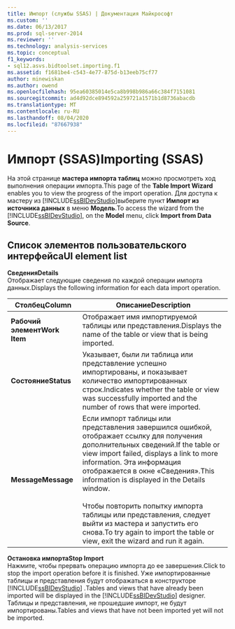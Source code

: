 ```yaml
---
title: Импорт (службы SSAS) | Документация Майкрософт
ms.custom: ''
ms.date: 06/13/2017
ms.prod: sql-server-2014
ms.reviewer: ''
ms.technology: analysis-services
ms.topic: conceptual
f1_keywords:
- sql12.asvs.bidtoolset.importing.f1
ms.assetid: f1681be4-c543-4e77-875d-b13eeb75cf77
author: minewiskan
ms.author: owend
ms.openlocfilehash: 95ea60385014e5ca8b998b986a66c384f7151081
ms.sourcegitcommit: ad4d92dce894592a259721a1571b1d8736abacdb
ms.translationtype: MT
ms.contentlocale: ru-RU
ms.lasthandoff: 08/04/2020
ms.locfileid: "87667938"
---
```

# <a name="importing-ssas"></a><span data-ttu-id="995a7-102">Импорт (SSAS)</span><span class="sxs-lookup"><span data-stu-id="995a7-102">Importing (SSAS)</span></span>
  <span data-ttu-id="995a7-103">На этой странице **мастера импорта таблиц** можно просмотреть ход выполнения операции импорта.</span><span class="sxs-lookup"><span data-stu-id="995a7-103">This page of the **Table Import Wizard** enables you to view the progress of the import operation.</span></span> <span data-ttu-id="995a7-104">Для доступа к мастеру из [!INCLUDE[ssBIDevStudio](../includes/ssbidevstudio-md.md)]выберите пункт **Импорт из источника данных** в меню **Модель**.</span><span class="sxs-lookup"><span data-stu-id="995a7-104">To access the wizard from the [!INCLUDE[ssBIDevStudio](../includes/ssbidevstudio-md.md)], on the **Model** menu, click **Import from Data Source**.</span></span>  
  
## <a name="ui-element-list"></a><span data-ttu-id="995a7-105">Список элементов пользовательского интерфейса</span><span class="sxs-lookup"><span data-stu-id="995a7-105">UI element list</span></span>  
 <span data-ttu-id="995a7-106">**Сведения**</span><span class="sxs-lookup"><span data-stu-id="995a7-106">**Details**</span></span>  
 <span data-ttu-id="995a7-107">Отображает следующие сведения по каждой операции импорта данных.</span><span class="sxs-lookup"><span data-stu-id="995a7-107">Displays the following information for each data import operation.</span></span>  
  
|<span data-ttu-id="995a7-108">Столбец</span><span class="sxs-lookup"><span data-stu-id="995a7-108">Column</span></span>|<span data-ttu-id="995a7-109">Описание</span><span class="sxs-lookup"><span data-stu-id="995a7-109">Description</span></span>|  
|------------|-----------------|  
|<span data-ttu-id="995a7-110">**Рабочий элемент**</span><span class="sxs-lookup"><span data-stu-id="995a7-110">**Work Item**</span></span>|<span data-ttu-id="995a7-111">Отображает имя импортируемой таблицы или представления.</span><span class="sxs-lookup"><span data-stu-id="995a7-111">Displays the name of the table or view that is being imported.</span></span>|  
|<span data-ttu-id="995a7-112">**Состояние**</span><span class="sxs-lookup"><span data-stu-id="995a7-112">**Status**</span></span>|<span data-ttu-id="995a7-113">Указывает, были ли таблица или представление успешно импортированы, и показывает количество импортированных строк.</span><span class="sxs-lookup"><span data-stu-id="995a7-113">Indicates whether the table or view was successfully imported and the number of rows that were imported.</span></span>|  
|<span data-ttu-id="995a7-114">**Message**</span><span class="sxs-lookup"><span data-stu-id="995a7-114">**Message**</span></span>|<span data-ttu-id="995a7-115">Если импорт таблицы или представления завершился ошибкой, отображает ссылку для получения дополнительных сведений.</span><span class="sxs-lookup"><span data-stu-id="995a7-115">If the table or view import failed, displays a link to more information.</span></span> <span data-ttu-id="995a7-116">Эта информация отображается в окне «Сведения».</span><span class="sxs-lookup"><span data-stu-id="995a7-116">This information is displayed in the Details window.</span></span><br /><br /> <span data-ttu-id="995a7-117">Чтобы повторить попытку импорта таблицы или представления, следует выйти из мастера и запустить его снова.</span><span class="sxs-lookup"><span data-stu-id="995a7-117">To try again to import the table or view, exit the wizard and run it again.</span></span>|  
  
 <span data-ttu-id="995a7-118">**Остановка импорта**</span><span class="sxs-lookup"><span data-stu-id="995a7-118">**Stop Import**</span></span>  
 <span data-ttu-id="995a7-119">Нажмите, чтобы прервать операцию импорта до ее завершения.</span><span class="sxs-lookup"><span data-stu-id="995a7-119">Click to stop the import operation before it is finished.</span></span> <span data-ttu-id="995a7-120">Уже импортированные таблицы и представления будут отображаться в конструкторе [!INCLUDE[ssBIDevStudio](../includes/ssbidevstudio-md.md)] .</span><span class="sxs-lookup"><span data-stu-id="995a7-120">Tables and views that have already been imported will be displayed in the [!INCLUDE[ssBIDevStudio](../includes/ssbidevstudio-md.md)] designer.</span></span> <span data-ttu-id="995a7-121">Таблицы и представления, не прошедшие импорт, не будут импортированы.</span><span class="sxs-lookup"><span data-stu-id="995a7-121">Tables and views that have not been imported yet will not be imported.</span></span>  
  
  
